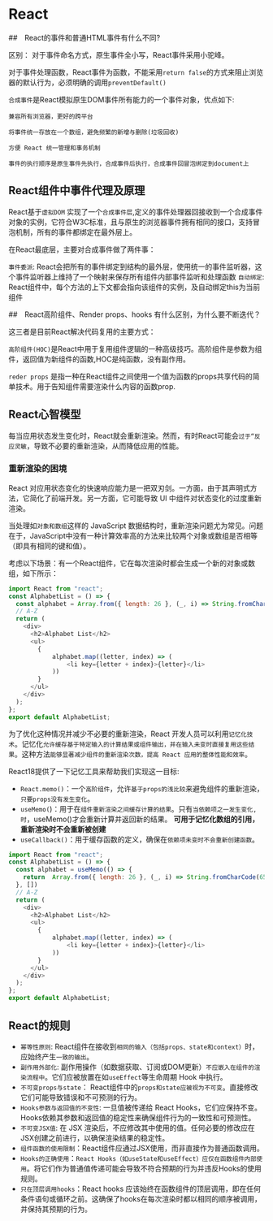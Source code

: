 # React

##　React的事件和普通HTML事件有什么不同?

区别：
 对于事件命名方式，原生事件全小写，React事件采用小驼峰。<br/>

 对于事件处理函数，React事件为函数，不能采用`return false`的方式来阻止浏览器的默认行为，必须明确的调用`preventDefault()`

 `合成事件`是React模拟原生DOM事件所有能力的一个事件对象，优点如下:
 
 `兼容所有浏览器，更好的跨平台`

 `将事件统一存放在一个数组，避免频繁的新增与删除(垃圾回收)`

 `方便 React 统一管理和事务机制`

 `事件的执行顺序是原生事件先执行，合成事件后执行，合成事件回冒泡绑定到document上`

## React组件中事件代理及原理

React基于`虚拟DOM` 实现了一个`合成事件层`,定义的事件处理器回接收到一个合成事件对象的实例，它符合W3C标准，且与原生的浏览器事件拥有相同的接口，支持冒泡机制，所有的事件都绑定在最外层上。<br/>

在React最底层，主要对合成事件做了两件事：
 
`事件委派`: React会把所有的事件绑定到结构的最外层，使用统一的事件监听器，这个事件监听器上维持了一个映射来保存所有组件内部事件监听和处理函数
`自动绑定`: React组件中，每个方法的上下文都会指向该组件的实例，及自动绑定this为当前组件

##　React高阶组件、Render props、hooks 有什么区别，为什么要不断迭代？

这三者是目前React解决代码复用的主要方式：

`高阶组件(HOC)`是React中用于复用组件逻辑的一种高级技巧。高阶组件是参数为组件，返回值为新组件的函数,HOC是纯函数，没有副作用。



`reder props` 是指一种在React组件之间使用一个值为函数的props共享代码的简单技术。用于告知组件需要渲染什么内容的函数prop.

## React心智模型

每当应用状态发生变化时，React就会重新渲染。然而，有时React可能会`过于“反应灵敏`，导致不必要的重新渲染，从而降低应用的性能。

### 重新渲染的困境
React 对应用状态变化的快速响应能力是一把双刃剑。一方面，由于其声明式方法，它简化了前端开发。另一方面，它可能导致 UI 中组件对状态变化的过度重新渲染。

当处理如`对象和数组`这样的 JavaScript 数据结构时，重新渲染问题尤为常见。问题在于，JavaScript中没有一种计算效率高的方法来比较两个对象或数组是否相等（即具有相同的键和值）。

考虑以下场景：有一个React组件，它在每次渲染时都会生成一个新的对象或数组，如下所示：

```js
import React from "react";
const AlphabetList = () => {
  const alphabet = Array.from({ length: 26 }, (_, i) => String.fromCharCode(65 + i)); 
  // A-Z
  return (
    <div>
      <h2>Alphabet List</h2>
      <ul>
        {
            alphabet.map((letter, index) => (
                <li key={letter + index}>{letter}</li>
            ))
        }
      </ul>
    </div>
  );
};
export default AlphabetList;
```

为了优化这种情况并减少不必要的重新渲染，React 开发人员可以利用`记忆化技术`。记忆化`允许缓存基于特定输入的计算结果或组件输出，并在输入未变时直接复用这些结果`。这种方法`能够显著减少组件的重新渲染次数，提高 React 应用的整体性能和效率`。

React18提供了一下记忆工具来帮助我们实现这一目标:
+ `React.memo()`：一个`高阶组件`，允许`基于props的浅比较`来避免组件的重新渲染，`只要props没有发生变化`。
+ `useMemo(`)：用于在`组件重新渲染之间缓存计算的结果`。只有`当依赖项之一发生变化,时`，useMemo()才会重新计算并返回新的结果。 **可用于记忆化数组的引用，重新渲染时不会重新被创建**
+ `useCallback()`：用于缓存函数的定义，确保在`依赖项未变时不会重新创建函数`。

```js
import React from "react";
const AlphabetList = () => {
  const alphabet = useMemo(() => {
    return  Array.from({ length: 26 }, (_, i) => String.fromCharCode(65 + i)); 
  }, [])
  // A-Z
  return (
    <div>
      <h2>Alphabet List</h2>
      <ul>
        {
            alphabet.map((letter, index) => (
                <li key={letter + index}>{letter}</li>
            ))
        }
      </ul>
    </div>
  );
};
export default AlphabetList;
```

## React的规则

+ `幂等性原则`: React组件在接收到`相同的输入（包括props、state和context）`时，应始终产生`一致的输出`。
+ `副作用外部化`: 副作用操作（如数据获取、订阅或DOM更新）`不应嵌入在组件的渲染流程中`。它们应被放置在如`useEffect`等生命周期 Hook 中执行。
+ `不可变props与state`： React组件中的`props和state应被视为不可变`。直接修改它们可能导致错误和不可预测的行为。
+ `Hooks参数与返回值的不变性`: 一旦值被传递给 React Hooks，它们应保持不变。Hooks依赖其参数和返回值的稳定性来确保组件行为的一致性和可预测性。
+ `不可变JSX值`: 在 JSX 渲染后，不应修改其中使用的值。任何必要的修改应在JSX创建之前进行，以确保渲染结果的稳定性。
+ `组件函数的使用限制`：React组件应通过JSX使用，而非直接作为普通函数调用。
+ `Hooks的正确使用`：`React Hooks（如useState和useEffect）应仅在函数组件内部使用`。将它们作为普通值传递可能会导致不符合预期的行为并违反Hooks的使用规则。
+ `只在顶层调用hooks`：React hooks 应该始终在函数组件的顶层调用，即在任何条件语句或循环之前。这确保了hooks在每次渲染时都以相同的顺序被调用，并保持其预期的行为。